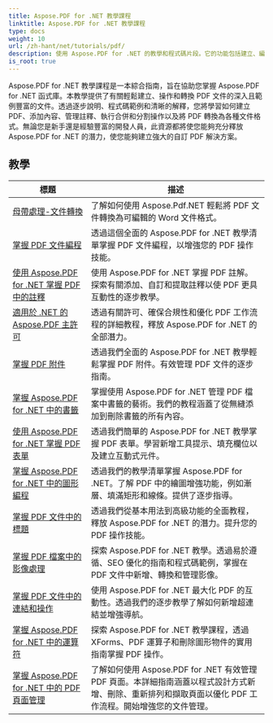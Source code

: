 ```yaml
---
title: Aspose.PDF for .NET 教學課程
linktitle: Aspose.PDF for .NET 教學課程
type: docs
weight: 10
url: /zh-hant/net/tutorials/pdf/
description: 使用 Aspose.PDF for .NET 的教學和程式碼片段。它的功能包括建立、編輯、轉換、列印和 PDF 文件處理功能。
is_root: true
---
```


Aspose.PDF for .NET 教學課程是一本綜合指南，旨在協助您掌握 Aspose.PDF for .NET 函式庫。本教學提供了有關輕鬆建立、操作和轉換 PDF 文件的深入且範例豐富的文件。透過逐步說明、程式碼範例和清晰的解釋，您將學習如何建立 PDF、添加內容、管理註釋、執行合併和分割操作以及將 PDF 轉換為各種文件格式。無論您是新手還是經驗豐富的開發人員，此資源都將使您能夠充分釋放 Aspose.PDF for .NET 的潛力，使您能夠建立強大的自訂 PDF 解決方案。

## 教學
| 標題 | 描述 |
| --- | --- | 
| [母帶處理-文件轉換](./mastering-document-conversion/) | 了解如何使用 Aspose.Pdf.NET 輕鬆將 PDF 文件轉換為可編輯的 Word 文件格式。 |
| [掌握 PDF 文件編程](./master-pdf-document-programming/) | 透過這個全面的 Aspose.PDF for .NET 教學清單掌握 PDF 文件編程，以增強您的 PDF 操作技能。 | 
| [使用 Aspose.PDF for .NET 掌握 PDF 中的註釋](./mastering-annotations/) | 使用 Aspose.PDF for .NET 掌握 PDF 註解。探索有關添加、自訂和提取註釋以使 PDF 更具互動性的逐步教學。 |
| [適用於 .NET 的 Aspose.PDF 主許可](./master-licensing/) | 透過有關許可、確保合規性和優化 PDF 工作流程的詳細教程，釋放 Aspose.PDF for .NET 的全部潛力。 |
| [掌握 PDF 附件](./mastering-pdf-attachments/) | 透過我們全面的 Aspose.PDF for .NET 教學輕鬆掌握 PDF 附件。有效管理 PDF 文件的逐步指南。 |
| [掌握 Aspose.PDF for .NET 中的書籤](./mastering-bookmarks/) | 掌握使用 Aspose.PDF for .NET 管理 PDF 檔案中書籤的藝術。我們的教程涵蓋了從無縫添加到刪除書籤的所有內容。 |
| [使用 Aspose.PDF for .NET 掌握 PDF 表單](./mastering-pdf-forms/) | 透過我們簡單的 Aspose.PDF for .NET 教學掌握 PDF 表單。學習新增工具提示、填充欄位以及建立互動式元件。 |
| [掌握 Aspose.PDF for .NET 中的圖形編程](./mastering-graph-programming/) | 透過我們的教學清單掌握 Aspose.PDF for .NET。了解 PDF 中的繪圖增強功能，例如漸層、填滿矩形和線條。提供了逐步指導。 |
| [掌握 PDF 文件中的標題](./mastering-headings/) | 透過我們從基本用法到高級功能的全面教程，釋放 Aspose.PDF for .NET 的潛力。提升您的 PDF 操作技能。 |
| [掌握 PDF 檔案中的影像處理](./mastering-image-Processing/) | 探索 Aspose.PDF for .NET 教學。透過易於遵循、SEO 優化的指南和程式碼範例，掌握在 PDF 文件中新增、轉換和管理影像。 |
| [掌握 PDF 文件中的連結和操作](./mastering-links-and-actions/) | 使用 Aspose.PDF for .NET 最大化 PDF 的互動性。透過我們的逐步教學了解如何新增超連結並增強導航。 |
| [掌握 Aspose.PDF for .NET 中的運算符](./mastering-operators/) | 探索 Aspose.PDF for .NET 教學課程，透過 XForms、PDF 運算子和刪除圖形物件的實用指南掌握 PDF 操作。 |
| [掌握 Aspose.PDF for .NET 中的 PDF 頁面管理](./master-pdf-page-management/) | 了解如何使用 Aspose.PDF for .NET 有效管理 PDF 頁面。本詳細指南涵蓋以程式設計方式新增、刪除、重新排列和擷取頁面以優化 PDF 工作流程。開始增強您的文件管理。 |